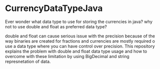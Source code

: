 # CurrencyDataTypeJava
Ever wonder what data type to use for storing the currencies in java? why not to use double and float as preferred data type? 

double and float can cause serious issue with the precision because of the way binaries are created for fractions and currencies are mostly required o use a data type where you can have control over precision. This repository explains the problem with double and float data type usage and how to overcome with these limitation by using BigDecimal and string represnetation of data.
